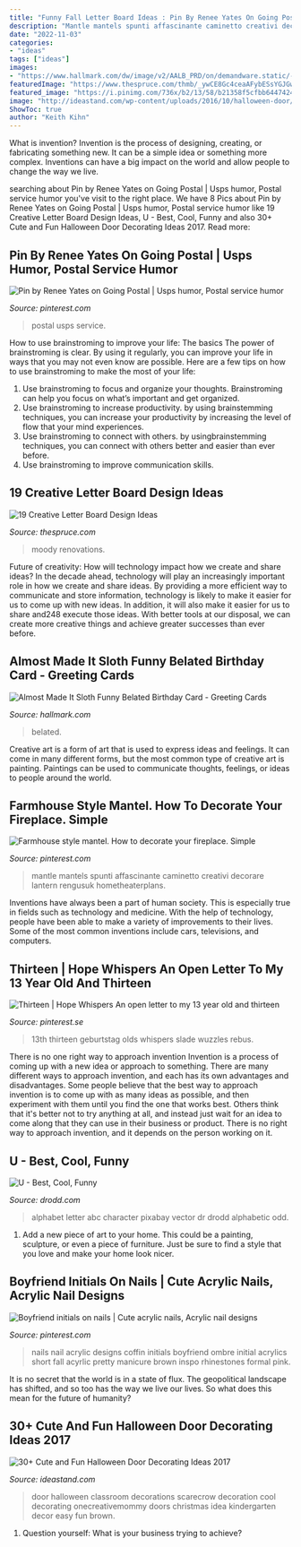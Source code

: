 ```yaml
---
title: "Funny Fall Letter Board Ideas : Pin By Renee Yates On Going Postal"
description: "Mantle mantels spunti affascinante caminetto creativi decorare lantern rengusuk hometheaterplans"
date: "2022-11-03"
categories:
- "ideas"
tags: ["ideas"]
images:
- "https://www.hallmark.com/dw/image/v2/AALB_PRD/on/demandware.static/-/Sites-hallmark-master/default/dw481cac36/images/finished-goods/Sloth-With-Letter-Funny-Belated-Birthday-Card_399ZZB3496_04.jpg?sw=1920"
featuredImage: "https://www.thespruce.com/thmb/_ywCE8Gc4ceaAFybESsYGJGwkG0=/960x0/filters:no_upscale():max_bytes(150000):strip_icc()/letter-board-tips-tricks-1-of-1-5b048d033de4230039a07ea0.jpg"
featured_image: "https://i.pinimg.com/736x/b2/13/58/b21358f5cfbb6447424235a768671d0d.jpg"
image: "http://ideastand.com/wp-content/uploads/2016/10/halloween-door/24-halloween-door-decoration.jpg"
ShowToc: true
author: "Keith Kihn"
---
```



What is invention?
Invention is the process of designing, creating, or fabricating something new. It can be a simple idea or something more complex. Inventions can have a big impact on the world and allow people to change the way we live.

	

		
searching about Pin by Renee Yates on Going Postal | Usps humor, Postal service humor you've visit to the right place. We have 8 Pics about Pin by Renee Yates on Going Postal | Usps humor, Postal service humor like 19 Creative Letter Board Design Ideas, U - Best, Cool, Funny and also 30+ Cute and Fun Halloween Door Decorating Ideas 2017. Read more:
		
    
## Pin By Renee Yates On Going Postal | Usps Humor, Postal Service Humor

<img loading=lazy src="https://i.pinimg.com/736x/8f/62/61/8f62610a4ce1431e11f222f401cd716f.jpg" onerror="this.onerror=null;this.src='https://tse2.mm.bing.net/th?id=OIP.JK65fVu7SeCy4uppj74MJAHaLV&amp;pid=15.1';" alt="Pin by Renee Yates on Going Postal | Usps humor, Postal service humor">

_Source: pinterest.com_

>postal usps service. 

	

How to use brainstroming to improve your life: The basics
The power of brainstroming is clear. By using it regularly, you can improve your life in ways that you may not even know are possible. Here are a few tips on how to use brainstroming to make the most of your life: 
1. Use brainstroming to focus and organize your thoughts. Brainstroming can help you focus on what’s important and get organized. 
2. Use brainstroming to increase productivity. by using brainstemming techniques, you can increase your productivity by increasing the level of flow that your mind experiences. 
3. Use brainstroming to connect with others. by usingbrainstemming techniques, you can connect with others better and easier than ever before. 
4. Use brainstroming to improve communication skills.

    
## 19 Creative Letter Board Design Ideas

<img loading=lazy src="https://www.thespruce.com/thmb/_ywCE8Gc4ceaAFybESsYGJGwkG0=/960x0/filters:no_upscale():max_bytes(150000):strip_icc()/letter-board-tips-tricks-1-of-1-5b048d033de4230039a07ea0.jpg" onerror="this.onerror=null;this.src='https://tse3.mm.bing.net/th?id=OIP.araBhjn9uO_Hf_ZgkuRErwHaLH&amp;pid=15.1';" alt="19 Creative Letter Board Design Ideas">

_Source: thespruce.com_

>moody renovations. 

	

Future of creativity: How will technology impact how we create and share ideas?
In the decade ahead, technology will play an increasingly important role in how we create and share ideas. By providing a more efficient way to communicate and store information, technology is likely to make it easier for us to come up with new ideas. In addition, it will also make it easier for us to share and248
execute those ideas. With better tools at our disposal, we can create more creative things and achieve greater successes than ever before.

    
## Almost Made It Sloth Funny Belated Birthday Card - Greeting Cards

<img loading=lazy src="https://www.hallmark.com/dw/image/v2/AALB_PRD/on/demandware.static/-/Sites-hallmark-master/default/dw481cac36/images/finished-goods/Sloth-With-Letter-Funny-Belated-Birthday-Card_399ZZB3496_04.jpg?sw=1920" onerror="this.onerror=null;this.src='https://tse4.mm.bing.net/th?id=OIP.vXQB55k37YfVabEEv7jksAHaHa&amp;pid=15.1';" alt="Almost Made It Sloth Funny Belated Birthday Card - Greeting Cards">

_Source: hallmark.com_

>belated. 

	

Creative art is a form of art that is used to express ideas and feelings. It can come in many different forms, but the most common type of creative art is painting. Paintings can be used to communicate thoughts, feelings, or ideas to people around the world.

    
## Farmhouse Style Mantel. How To Decorate Your Fireplace. Simple

<img loading=lazy src="https://i.pinimg.com/736x/90/26/b1/9026b161fd164f3406cb3fd86e84a99d.jpg" onerror="this.onerror=null;this.src='https://tse1.mm.bing.net/th?id=OIP.FTuumag_LmVCsxph4H2hVwHaJ3&amp;pid=15.1';" alt="Farmhouse style mantel. How to decorate your fireplace. Simple">

_Source: pinterest.com_

>mantle mantels spunti affascinante caminetto creativi decorare lantern rengusuk hometheaterplans. 

	

Inventions have always been a part of human society. This is especially true in fields such as technology and medicine. With the help of technology, people have been able to make a variety of improvements to their lives. Some of the most common inventions include cars, televisions, and computers.

    
## Thirteen | Hope Whispers An Open Letter To My 13 Year Old And Thirteen

<img loading=lazy src="https://i.pinimg.com/736x/18/61/6f/18616ff6eb406f13db368acbf5f2d77b.jpg" onerror="this.onerror=null;this.src='https://tse3.mm.bing.net/th?id=OIP.ubDsPRT1VMAlhLxp5fJCqgAAAA&amp;pid=15.1';" alt="Thirteen | Hope Whispers An open letter to my 13 year old and thirteen">

_Source: pinterest.se_

>13th thirteen geburtstag olds whispers slade wuzzles rebus. 

	

There is no one right way to approach invention
Invention is a process of coming up with a new idea or approach to something. There are many different ways to approach invention, and each has its own advantages and disadvantages. Some people believe that the best way to approach invention is to come up with as many ideas as possible, and then experiment with them until you find the one that works best. Others think that it's better not to try anything at all, and instead just wait for an idea to come along that they can use in their business or product. There is no right way to approach invention, and it depends on the person working on it.

    
## U - Best, Cool, Funny

<img loading=lazy src="https://www.drodd.com/images14/u7.png" onerror="this.onerror=null;this.src='https://tse1.mm.bing.net/th?id=OIP.NwCxdVFI-WjGJ8Ugi-vxOQHaI7&amp;pid=15.1';" alt="U - Best, Cool, Funny">

_Source: drodd.com_

>alphabet letter abc character pixabay vector dr drodd alphabetic odd. 

	

1. Add a new piece of art to your home. This could be a painting, sculpture, or even a piece of furniture. Just be sure to find a style that you love and make your home look nicer.

    
## Boyfriend Initials On Nails | Cute Acrylic Nails, Acrylic Nail Designs

<img loading=lazy src="https://i.pinimg.com/736x/b2/13/58/b21358f5cfbb6447424235a768671d0d.jpg" onerror="this.onerror=null;this.src='https://tse1.mm.bing.net/th?id=OIP.7eLdrFzkAuVjBjJDXngjxAHaJ3&amp;pid=15.1';" alt="Boyfriend initials on nails | Cute acrylic nails, Acrylic nail designs">

_Source: pinterest.com_

>nails nail acrylic designs coffin initials boyfriend ombre initial acrylics short fall acyrlic pretty manicure brown inspo rhinestones formal pink. 

	

It is no secret that the world is in a state of flux. The geopolitical landscape has shifted, and so too has the way we live our lives. So what does this mean for the future of humanity? 

    
## 30+ Cute And Fun Halloween Door Decorating Ideas 2017

<img loading=lazy src="http://ideastand.com/wp-content/uploads/2016/10/halloween-door/24-halloween-door-decoration.jpg" onerror="this.onerror=null;this.src='https://tse2.mm.bing.net/th?id=OIP.ZwunUv4nO5o3HRA09oX5tgHaLH&amp;pid=15.1';" alt="30+ Cute and Fun Halloween Door Decorating Ideas 2017">

_Source: ideastand.com_

>door halloween classroom decorations scarecrow decoration cool decorating onecreativemommy doors christmas idea kindergarten decor easy fun brown. 

	

1. Question yourself: What is your business trying to achieve? 

